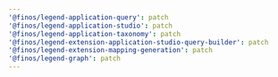 ```yaml
---
'@finos/legend-application-query': patch
'@finos/legend-application-studio': patch
'@finos/legend-application-taxonomy': patch
'@finos/legend-extension-application-studio-query-builder': patch
'@finos/legend-extension-mapping-generation': patch
'@finos/legend-graph': patch
---
```

